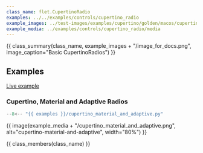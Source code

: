 ```yaml
---
class_name: flet.CupertinoRadio
examples: ../../examples/controls/cupertino_radio
example_images: ../test-images/examples/cupertino/golden/macos/cupertino_radio
example_media: ../examples/controls/cupertino_radio/media
---
```


{{ class_summary(class_name, example_images + "/image_for_docs.png", image_caption="Basic CupertinoRadios") }}

## Examples

[Live example](https://flet-controls-gallery.fly.dev/input/cupertinoradio)

### Cupertino, Material and Adaptive Radios

```python
--8<-- "{{ examples }}/cupertino_material_and_adaptive.py"
```

{{ image(example_media + "/cupertino_material_and_adaptive.png", alt="cupertino-material-and-adaptive", width="80%") }}


{{ class_members(class_name) }}

